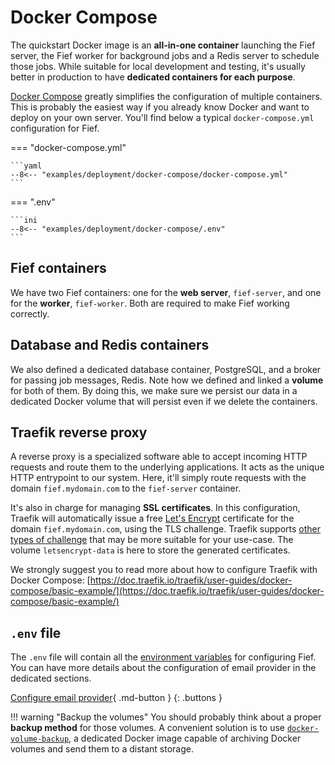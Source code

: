 # Docker Compose

The quickstart Docker image is an **all-in-one container** launching the Fief server, the Fief worker for background jobs and a Redis server to schedule those jobs. While suitable for local development and testing, it's usually better in production to have **dedicated containers for each purpose**.

[Docker Compose](https://docs.docker.com/compose/) greatly simplifies the configuration of multiple containers. This is probably the easiest way if you already know Docker and want to deploy on your own server. You'll find below a typical `docker-compose.yml` configuration for Fief.

=== "docker-compose.yml"

    ```yaml
    --8<-- "examples/deployment/docker-compose/docker-compose.yml"
    ```

=== ".env"

    ```ini
    --8<-- "examples/deployment/docker-compose/.env"
    ```

## Fief containers

We have two Fief containers: one for the **web server**, `fief-server`, and one for the **worker**, `fief-worker`. Both are required to make Fief working correctly.

## Database and Redis containers

We also defined a dedicated database container, PostgreSQL, and a broker for passing job messages, Redis. Note how we defined and linked a **volume** for both of them. By doing this, we make sure we persist our data in a dedicated Docker volume that will persist even if we delete the containers.

## Traefik reverse proxy

A reverse proxy is a specialized software able to accept incoming HTTP requests and route them to the underlying applications. It acts as the unique HTTP entrypoint to our system. Here, it'll simply route requests with the domain `fief.mydomain.com` to the `fief-server` container.

It's also in charge for managing **SSL certificates**. In this configuration, Traefik will automatically issue a free [Let's Encrypt](https://letsencrypt.org/) certificate for the domain `fief.mydomain.com`, using the TLS challenge. Traefik supports [other types of challenge](https://doc.traefik.io/traefik/user-guides/docker-compose/acme-tls/) that may be more suitable for your use-case. The volume `letsencrypt-data` is here to store the generated certificates.

We strongly suggest you to read more about how to configure Traefik with Docker Compose: [https://doc.traefik.io/traefik/user-guides/docker-compose/basic-example/](https://doc.traefik.io/traefik/user-guides/docker-compose/basic-example/)

## `.env` file

The `.env` file will contain all the [environment variables](../environment-variables.md) for configuring Fief. You can have more details about the configuration of email provider in the dedicated sections.

[Configure email provider](../configuration/email-provider.md){ .md-button }
{: .buttons }

!!! warning "Backup the volumes"
    You should probably think about a proper **backup method** for those volumes. A convenient solution is to use [`docker-volume-backup`](https://github.com/jareware/docker-volume-backup), a dedicated Docker image capable of archiving Docker volumes and send them to a distant storage.
